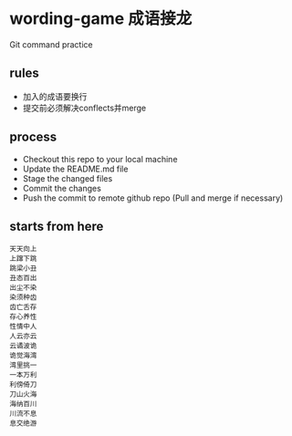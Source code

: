 # wording-game 成语接龙
Git command practice

## rules
* 加入的成语要换行
* 提交前必须解决conflects并merge

## process
* Checkout this repo to your local machine
* Update the README.md file
* Stage the changed files
* Commit the changes
* Push the commit to remote github repo (Pull and merge if necessary)

## starts from here
```
天天向上
上蹿下跳
跳梁小丑
丑态百出
出尘不染
染须种齿
齿亡舌存
存心养性
性情中人
人云亦云
云谲波诡
诡觉海湾
湾里挑一
一本万利
利傍倚刀
刀山火海
海纳百川
川流不息
息交绝游